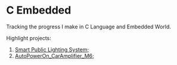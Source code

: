 # C Embedded
Tracking the progress I make in C Language and Embedded World.

Highlight projects:
1. [Smart Public Lighting System;](https://github.com/MiGen97/C_Embedded/tree/master/ESP32/IoT_Project)
2. [AutoPowerOn_CarAmplifier_M6;](https://github.com/MiGen97/C_Embedded/blob/master/Attiny13A/AutoPowerOnAmpCar/AutoPowerOnAmpCar.ino)
